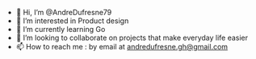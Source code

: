- 👋 Hi, I’m @AndreDufresne79
- 👀 I’m interested in Product design
- 🌱 I’m currently learning Go
- 💞️ I’m looking to collaborate on projects that make everyday life easier
- 📫 How to reach me : by email at andredufresne.gh@gmail.com

<!---
AndreDufresne79/AndreDufresne79 is a ✨ special ✨ repository because its `README.md` (this file) appears on your GitHub profile.
You can click the Preview link to take a look at your changes.
--->

